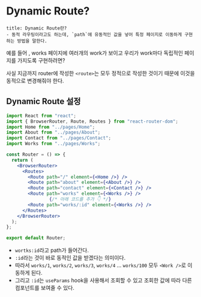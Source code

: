 # Dynamic Route?

```ad-note
title: Dynamic Route란?
- 동적 라우팅이라고도 하는데, `path`에 유동적인 값을 넣어 특정 페이지로 이동하게 구현하는 방법을 말한다. 
```

예를 들어 , works 페이지에 여러개의 work가 보이고 우리가 work마다 독립적인 페이지를 가지도록 구현하려면?

사실 지금까지 router에 작성한 `<route>`는 모두 정적으로 작성한 것이기 때문에 이것을 동적으로 변경해줘야 한다.

## Dynamic Route 설정

```jsx
import React from "react";
import { BrowserRouter, Route, Routes } from "react-router-dom";
import Home from "../pages/Home";
import About from "../pages/About";
import Contact from "../pages/Contact";
import Works from "../pages/Works";

const Router = () => {
  return (
    <BrowserRouter>
      <Routes>
        <Route path="/" element={<Home />} />
        <Route path="about" element={<About />} />
        <Route path="contact" element={<Contact />} />
        <Route path="works" element={<Works />} />
				{/* 아래 코드를 추가 👇 */}
        <Route path="works/:id" element={<Works />} />
      </Routes>
    </BrowserRouter>
  );
};

export default Router;
```

- `wortks:id`라고 path가 들어간다. 
- `:id`라는 것이 바로 동적인 값을 받겠다는 의미이다. 
- 따라서 `works/1`, `works/2`, `works/3`, `works/4` ... `works/100` 모두 `<Work />`로 이동하게 된다. 
- 그리고 `:id`는 `useParams` hook을 사용해서 조회할 수 있고 조회한 값에 따라 다른 컴포넌트를 보여줄 수 있다. 

